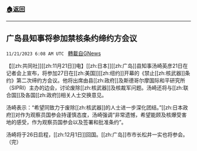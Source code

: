 ###  [:house:返回](README.md)
---


## 广岛县知事将参加禁核条约缔约方会议
`11/21/2023 6:08 AM UTC ` [轉載自GNews](https://gnews.org/articles/1998760)

【[[zh:共同社]][[zh:11月21日]]电】[[zh:日本]][[zh:广岛]]县知事汤崎英彦21日在记者会上宣布，将参加27日在[[zh:美国]][[zh:纽约]]开幕的《禁止[[zh:核武器]]条约》第二次缔约方会议。他将出席由县[[zh:政府]]及斯德哥尔摩国际和平研究所（SIPRI）主办的边会，讨论废除[[zh:核武器]]及核裁军问题。汤崎还将与[[zh:联合国]]及各国[[zh:政府]]相关人士交换意见。

汤崎表示：“希望同致力于废除[[zh:核武器]]的人士进一步深化团结。”[[zh:日本政府]]对作为观察员国参会持谨慎态度，汤崎强调“非常遗憾，希望能顾及核爆受害地的感受，作为观察员国参会以及签署和批准条约”。

汤崎将于26日启程，[[zh:12月1日]]回国。[[zh:广岛]]市市长松井一实也将参会。（完）
